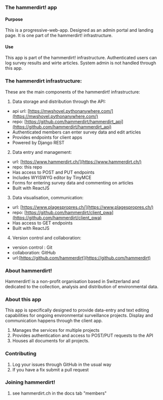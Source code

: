 ### The hammerdirt! app

#### Purpose

This is a progressive-web-app. Designed as an admin portal and landing page. It is one part of the hammerdirt! infrastructure. 

#### Use

This app is part of the hammerdirt! infrastructure. Authenticated users can log survey results and wirte articles. System admin is not handled through this app.

### The hammerdirt infrastructure:

These are the main components of the hammerdirt! infrastructure:

1. Data storage and distribution through the API:
  * api url: [https://mwshovel.pythonanywhere.com/](https://mwshovel.pythonanywhere.com/)
  * repo: [https://github.com/hammerdirt/hammerdirt_api](https://github.com/hammerdirt/hammerdirt_api)
  * Authenticated members can enter survey data and edit articles
  * Provides endpoints for client apps
  * Powered by Django REST
2. Data entry and management:
  * url: [https://www.hammerdirt.ch/](https://www.hammerdirt.ch/)
  * repo: this repo
  * Has access to POST and PUT endpoints
  * Includes WYISWYG editor by TinyMCE
  * Forms for entering survey data and commenting on articles
  * Built with ReactJS
3. Data visualisation, communication:
  * url: [https://www.plagespropres.ch/](https://www.plagespropres.ch/)
  * repo: [https://github.com/hammerdirt/client_pwa](https://github.com/hammerdirt/client_pwa)
  * Has access to GET endpoints
  * Built with ReactJS
4. Version control and collaboration:
  * version control : Git
  * collaboration: GitHub
  * url:[https://github.com/hammerdirt](https://github.com/hammerdirt) 

### About hammerdirt!

Hammerdirt! is a non-profit organisation based in Switzerland and dedicated to the collection, analysis and distribution of environmental data.

### About this app

This app is specifically designed to provide data-entry and text editing capabilities for ongoing environmental surveillance projects. Display and communication happens through the client app.

1. Manages the services for multiple projects
2. Provides authentication and access to POST/PUT requests to the API
3. Houses all documents for all projects. 

### Contributing 

1. Log your issues through GitHub in the usual way
2. If you have a fix submit a pull request 

### Joining hammerdirt!

1. see hammerdirt.ch in the docs tab "members"
